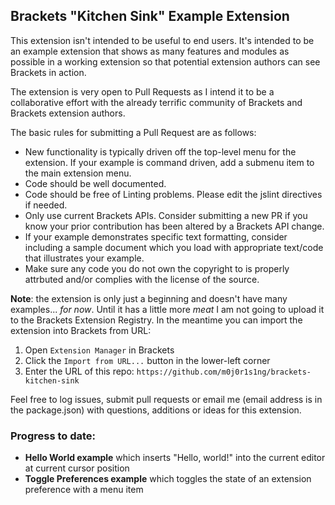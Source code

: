 ## Brackets "Kitchen Sink" Example Extension
This extension isn't intended to be useful to end users.  It's intended to be an example extension that shows as many features and modules as possible in a working extension so that potential extension authors can see Brackets in action.

The extension is very open to Pull Requests as I intend it to be a collaborative effort with the already terrific community of Brackets and Brackets extension authors.

The basic rules for submitting a Pull Request are as follows:

* New functionality is typically driven off the top-level menu for the extension.  If your example is command driven, add a submenu item to the main extension menu.
* Code should be well documented.
* Code should be free of Linting problems.  Please edit the jslint directives if needed.
* Only use current Brackets APIs.  Consider submitting a new PR if you know your prior contribution has been altered by a Brackets API change.
* If your example demonstrates specific text formatting, consider including a sample document which you load with appropriate text/code that illustrates your example.
* Make sure any code you do not own the copyright to is properly attrbuted and/or complies with the license of the source.

**Note**: the extension is only just a beginning and doesn't have many examples... *for now*.  Until it has a little more *meat* I am not going to upload it to the Brackets Extension Registry.  In the meantime you can import the extension into Brackets from URL: 

1. Open `Extension Manager` in Brackets
1. Click the `Import from URL...` button in the lower-left corner
1. Enter the URL of this repo: `https://github.com/m0j0r1s1ng/brackets-kitchen-sink`


Feel free to log issues, submit pull requests or email me (email address is in the package.json) with questions, additions or ideas for this extension.

### Progress to date:
* **Hello World example** which inserts "Hello, world!" into the current editor at current cursor position
* **Toggle Preferences example** which toggles the state of an extension preference with a menu item
